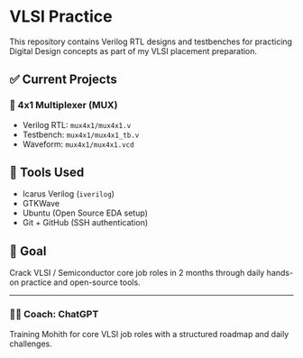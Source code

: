 # VLSI Practice

This repository contains Verilog RTL designs and testbenches for practicing Digital Design concepts as part of my VLSI placement preparation.

## ✅ Current Projects

### 🔹 4x1 Multiplexer (MUX)
- Verilog RTL: `mux4x1/mux4x1.v`
- Testbench: `mux4x1/mux4x1_tb.v`
- Waveform: `mux4x1/mux4x1.vcd`

## 🔧 Tools Used
- Icarus Verilog (`iverilog`)
- GTKWave
- Ubuntu (Open Source EDA setup)
- Git + GitHub (SSH authentication)

## 📅 Goal
Crack VLSI / Semiconductor core job roles in 2 months through daily hands-on practice and open-source tools.

---

### 👨‍💻 Coach: ChatGPT  
Training Mohith for core VLSI job roles with a structured roadmap and daily challenges.


